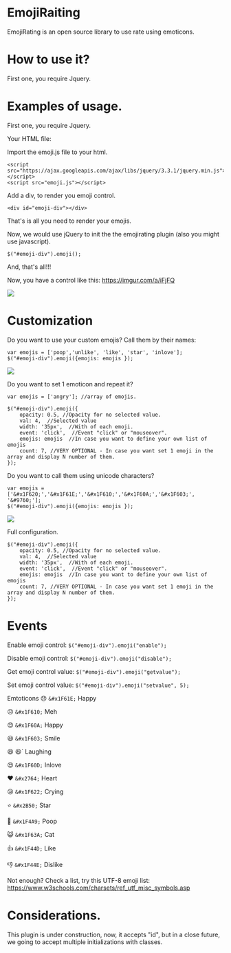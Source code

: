 # EmojiRaiting
EmojiRating is an open source library to use rate using emoticons.

# How to use it?
First one, you require Jquery.

# Examples of usage.
First one, you require Jquery.

Your HTML file:

Import the emoji.js file to your html.

```
<script src="https://ajax.googleapis.com/ajax/libs/jquery/3.3.1/jquery.min.js"></script>
<script src="emoji.js"></script>
```

Add a div, to render you emoji control.

```
<div id="emoji-div"></div>
```

That's is all you need to render your emojis.

Now, we would use jQuery to init the the emojirating plugin (also you might use javascript).

```
$("#emoji-div").emoji();
```

And, that's all!!!

Now, you have a control like this: https://imgur.com/a/iFjFQ

<img src="https://i.imgur.com/khAYcYh.png" />

# Customization

Do you want to use your custom emojis? Call them by their names:
```
var emojis = ['poop','unlike', 'like', 'star', 'inlove'];
$("#emoji-div").emoji({emojis: emojis });

```
<img src='https://i.imgur.com/tvomIYe.png' />

Do you want to set 1 emoticon and repeat it?
```
var emojis = ['angry']; //array of emojis.

$("#emoji-div").emoji({
    opacity: 0.5, //Opacity for no selected value.
    val: 4,  //Selected value
    width: '35px',  //With of each emoji.
    event: 'click',  //Event "click" or "mouseover".
    emojis: emojis  //In case you want to define your own list of emojis
    count: 7, //VERY OPTIONAL - In case you want set 1 emoji in the array and display N number of them.
});
```

Do you want to call them using unicode characters?
```
var emojis = ['&#x1F620;','&#x1F61E;','&#x1F610;','&#x1F60A;','&#x1F603;', '&#9760;'];
$("#emoji-div").emoji({emojis: emojis });
```

<img src="https://i.imgur.com/nWgSd21.png" />


Full configuration.
```
$("#emoji-div").emoji({
    opacity: 0.5, //Opacity for no selected value.
    val: 4,  //Selected value
    width: '35px',  //With of each emoji.
    event: 'click',  //Event "click" or "mouseover".
    emojis: emojis  //In case you want to define your own list of emojis
    count: 7, //VERY OPTIONAL - In case you want set 1 emoji in the array and display N number of them.
});
```

# Events
Enable emoji control: `$("#emoji-div").emoji("enable");`

Disable emoji control: `$("#emoji-div").emoji("disable");`

Get emoji control value: `$("#emoji-div").emoji("getvalue");`

Set emoji control value: `$("#emoji-div").emoji("setvalue", 5);`

Emtoticons
😞 `&#x1F61E;` Happy

😐 `&#x1F610;` Meh

😊 `&#x1F60A;` Happy

😃 `&#x1F603;` Smile

😆 &#x1F606;` Laughing

😍 `&#x1F60D;` Inlove

❤ `&#x2764;` Heart

😢 `&#x1F622;` Crying

⭐ `&#x2B50;` Star

💩 `&#x1F4A9;` Poop

😺 `&#x1F63A;` Cat

👍 `&#x1F44D;` Like

👎 `&#x1F44E;` Dislike

Not enough? Check a list, try this UTF-8 emoji list: https://www.w3schools.com/charsets/ref_utf_misc_symbols.asp

# Considerations.
This plugin is under construction, now, it accepts "id", but in a close future, we going to accept multiple initializations with classes.
